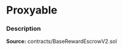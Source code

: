 # Proxyable

### Description <a id="description"></a>

**Source:** contracts/BaseRewardEscrowV2.sol

